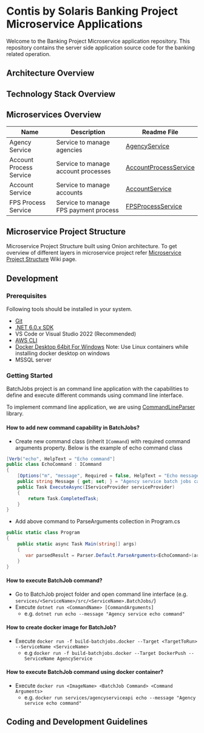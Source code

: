 # Contis by Solaris Banking Project Microservice Applications

Welcome to the Banking Project Microservice application repository. This repository contains the server side application source code for the banking related operation.

## Architecture Overview

## Technology Stack Overview

## Microservices Overview

| Name | Description| Readme File |
|--|--|--|
| Agency Service | Service to manage agencies| [AgencyService](.\services\AgencyService\README.md) |
| Account Process Service | Service to manage account processes| [AccountProcessService](.\services\AccountProcessService\README.md) |
| Account Service | Service to manage accounts| [AccountService](.\services\AccountService\README.md) |
| FPS Process Service | Service to manage FPS payment process| [FPSProcessService](.\services\FPSProcessService\README.md) |

## Microservice Project Structure

Microservice Project Structure built using Onion architecture. To get overview of different layers in microservice project refer [Microservice Project Structure](https://dev.azure.com/ContisTech/Cardif_Glassgow/_git/Banking_services) Wiki page.

## Development

### Prerequisites

Following tools should be installed in your system.

+ [Git](https://gitforwindows.org/)
+ [.NET 6.0.x SDK](https://dotnet.microsoft.com/en-us/download/dotnet/6.0)
+ VS Code or Visual Studio 2022 (Recommended)
+ [AWS CLI](https://docs.aws.amazon.com/cli/latest/userguide/install-cliv2-windows.html)
+ [Docker Desktop 64bit For Windows](https://docs.docker.com/docker-for-windows/install/) Note: Use Linux containers while installing docker desktop on windows
+ MSSQL server

### Getting Started

BatchJobs project is an command line application with the capabilities to define and execute different commands using command line interface.

To implement command line application, we are using [CommandLineParser](https://github.com/commandlineparser/commandline) library.

#### How to add new command capability in BatchJobs?

+ Create new command class (inherit `ICommand`) with required command arguments property. Below is the example of echo command class
```cs
[Verb("echo", HelpText = "Echo command"]
public class EchoCommand : ICommand
{
    [Options("m", "message", Required = false, HelpText = "Echo message"]
    public string Message { get; set; } = "Agency service batch jobs called";
    public Task ExecuteAsync(IServiceProvider serviceProvider)
    {
        return Task.CompletedTask;
    }
}
```

+ Add above command to ParseArguments collection in Program.cs

```cs
public static class Program
{
	public static async Task Main(string[] args)
	{
       var parsedResult = Parser.Default.ParseArguments<EchoCommand>(args);
    }
}
```

#### How to execute BatchJob command?

+ Go to BatchJob project folder and open command line interface (e.g. `services/<ServiceName>/src/<ServiceName>.BatchJobs/`)
+ Execute `dotnet run <CommandName> [CommandArguments]`
	+ e.g. `dotnet run echo --message "Agency service echo command"`

#### How to create docker image for BatchJob?

+ Execute `docker run -f build-batchjobs.docker --Target <TargetToRun> --ServiceName <ServiceName>`
    + e.g `docker run -f build-batchjobs.docker --Target DockerPush --ServiceName AgencyService`
	
#### How to execute BatchJob command using docker container?

+ Execute `docker run <ImageName> <BatchJob Command> <Command Arguments>`
    + e.g. `docker run services/agencyserviceapi echo --message "Agency service echo command"`

## Coding and Development Guidelines